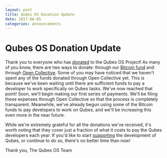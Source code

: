 ```yaml
---
layout: post
title: Qubes OS Donation Update
date: 2017-06-05
categories: announcements
---
```


Qubes OS Donation Update
========================

Thank you to everyone who has [donated][donations] to the Qubes OS Project!
As many of you know, there are two ways to donate: through our [Bitcoin fund]
and through [Open Collective]. Some of you may have noticed that we
haven't spent any of the funds donated through Open Collective yet. This
is because we've been waiting until there are sufficient funds to pay a
developer to work specifically on Qubes tasks. We've now reached that
point! Soon, we'll begin making our first series of payments. We'll be
filing these expenses through Open Collective so that the process is
completely transparent. Meanwhile, we've already begun using some of the
Bitcoin funds to pay developers to work on Qubes, and we'll be increasing
this even more in the near future.

While we're extremely grateful for all the donations we've received,
it's worth noting that they cover just a fraction of what it costs to pay
the Qubes developers each year. If you'd like to start [supporting][donations]
the development of Qubes, or continue to do so, there's no better time than
now!

Thank you,
The Qubes OS Team

[donations]: https://www.qubes-os.org/donate/
[Open Collective]: https://opencollective.com/qubes-os
[Bitcoin fund]: https://www.qubes-os.org/news/2016/07/13/qubes-distributed-fund/

